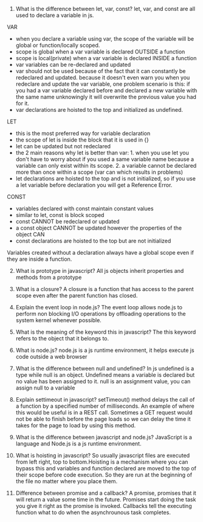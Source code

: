 1. What is the difference between let, var, const?
let, var, and const are all used to declare a variable in js.

VAR
 - when you declare a variable using var, the scope of the variable will be global or function/locally scoped.
 - scope is global when a var variable is declared OUTSIDE a function
 - scope is local(private) when a var variable is declared INSIDE a function
 - var variables can be re-declared and updated
 - var should not be used because of the fact that it can constantly be redeclared and updated. because it doesn't even warn you when you redeclare and update the var variable, one problem scenario is this: if you had a var variable declared before and declared a new variable with the same name unknowingly it will overwrite the previous value you had for it.
 - var declarations are hoisted to the top and initialized as undefined.

LET
 - this is the most preferred way for variable declaration
 - the scope of let is inside the block that it is used in {}
 - let can be updated but not redeclared
 - the 2 main reasons why let is better than var: 1. when you use let you don't have to worry about if you used a same variable name because a variable can only exist within its scope. 2. a variable cannot be declared more than once within a scope (var can which results in problems)
 - let declarations are hoisted to the top and is not initialized, so if you use a let variable before declaration you will get a Reference Error.

CONST
 - variables declared with const maintain constant values
 - similar to let, const is block scoped
 - const CANNOT be redeclared or updated
 - a const object CANNOT be updated however the properties of the object CAN
 - const declarations are hoisted to the top but are not initialized

Variables created without a declaration always have a global scope even if they are inside a function.

2. What is prototype in javascript?
All js objects inherit properties and methods from a prototype

3. What is a closure?
A closure is a function that has access to the parent scope even after the parent function has closed.

4. Explain the event loop in node.js?
The event loop allows node.js to perform non blocking I/O operations by offloading operations to the system kernel whenever possible.

5. What is the meaning of the keyword this in javascript?
The this keyword refers to the object that it belongs to.

6. What is node.js?
node.js is a js runtime environment, it helps execute js code outside a web browser

7. What is the difference between null and undefined?
In js undefined is a type while null is an object. Undefined means a variable is declared but no value has been assigned to it. null is an assignment value, you can assign null to a variable

8. Explain settimeout in javascript?
setTimeout() method delays the call of a function by a specified number of milliseconds. An example of where this would be useful is in a REST call. Sometimes a GET request would not be able to finish before the page loads so we can delay the time it takes for the page to load by using this method.

9. What is the difference between javascript and node.js?
JavaScript is a language and Node.js is a js runtime environment.

10. What is hoisting in javascript?
So usually javascript files are executed from left right, top to bottom.Hoisting is a mechanism where you can bypass this and variables and function declared are moved to the top of their scope before code execution. So they are run at the beginning of the file no matter where you place them.

11. Difference between promise and a callback?
A promise, promises that it will return a value some time in the future. Promises start doing the task you give it right as the promise is invoked.
Callbacks tell the executing function what to do when the asynchrounous task completes.